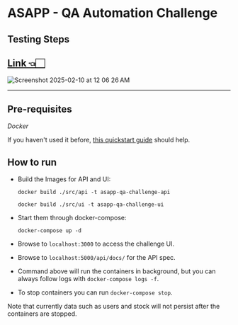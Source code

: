 # ASAPP - QA Automation Challenge

## Testing Steps

## [Link 👈🏻](https://github.com/juampicres/asapp-qa-challenge/blob/main/tests/README.md)

![Screenshot 2025-02-10 at 12 06 26 AM](https://github.com/user-attachments/assets/bff49fa2-37c0-4408-9d89-824f850189e0)

---------
## Pre-requisites

*Docker*

If you haven't used it before, [this quickstart guide](https://docs.docker.com/get-started/) should help.


## How to run

- Build the Images for API and UI:

    `docker build ./src/api -t asapp-qa-challenge-api`
    
    `docker build ./src/ui -t asapp-qa-challenge-ui`

- Start them through docker-compose:

    `docker-compose up -d`

- Browse to `localhost:3000` to access the challenge UI.
- Browse to `localhost:5000/api/docs/` for the API spec.
- Command above will run the containers in background, but you can always follow logs with `docker-compose logs -f`.
- To stop containers you can run `docker-compose stop`.

Note that currently data such as users and stock will not persist after the containers are stopped.
